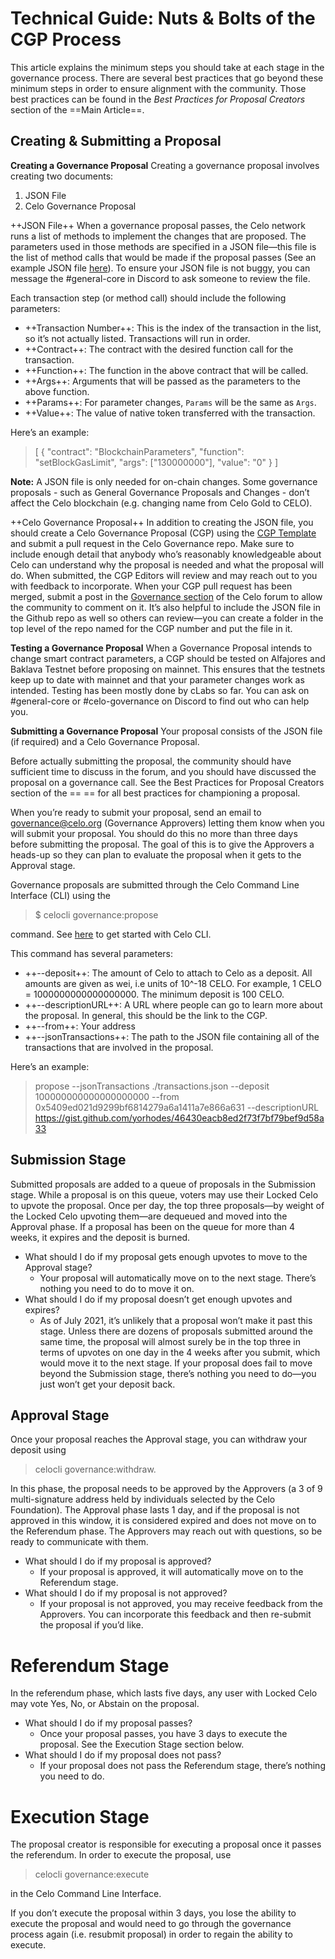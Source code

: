 # Technical Guide: Nuts & Bolts of the CGP Process

This article explains the minimum steps you should take at each stage in the governance process. There are several best practices that go beyond these minimum steps in order to ensure alignment with the community. Those best practices can be found in the *Best Practices for Proposal Creators* section of the ==Main Article==.

## Creating & Submitting a Proposal
**Creating a Governance Proposal**
Creating a governance proposal involves creating two documents:
1. JSON File
2. Celo Governance Proposal

++JSON File++
When a governance proposal passes, the Celo network runs a list of methods to implement the changes that are proposed. The parameters used in those methods are specified in a JSON file—this file is the list of method calls that would be made if the proposal passes (See an example JSON file [here](https://github.com/celo-org/celo-proposals/blob/master/CGPs/0024/mainnet.json)). To ensure your JSON file is not buggy, you can message the #​​general-core in Discord to ask someone to review the file.

Each transaction step (or method call) should include the following parameters:
- ++Transaction Number++: This is the index of the transaction in the list, so it’s not actually listed.  Transactions will run in order.
- ++Contract++: The contract with the desired function call for the transaction.
- ++Function++: The function in the above contract that will be called.
- ++Args++: Arguments that will be passed as the parameters to the above function.
- ++Params++: For parameter changes, `Params` will be the same as `Args`.
- ++Value++: The value of native token transferred with the transaction.

Here’s an example:
> [
{
  "contract": "BlockchainParameters",
  "function": "setBlockGasLimit",
  "args": ["130000000"],
  "value": "0"
}
]

**Note:** A JSON file is only needed for on-chain changes. Some governance proposals - such as General Governance Proposals and Changes - don’t affect the Celo blockchain (e.g. changing name from Celo Gold to CELO).

++Celo Governance Proposal++
In addition to creating the JSON file, you should create a Celo Governance Proposal (CGP) using the [CGP Template](https://github.com/celo-org/celo-proposals/blob/master/CGPs/template.md) and submit a pull request in the Celo Governance repo. Make sure to include enough detail that anybody who’s reasonably knowledgeable about Celo can understand why the proposal is needed and what the proposal will do. When submitted, the CGP Editors will review and may reach out to you with feedback to incorporate. When your CGP pull request has been merged, submit a post in the [Governance section](https://forum.celo.org/c/governance/12) of the Celo forum to allow the community to comment on it. It’s also helpful to include the JSON file in the Github repo as well so others can review—you can create a folder in the top level of the repo named for the CGP number and put the file in it.

**Testing a Governance Proposal**
When a Governance Proposal intends to change smart contract parameters, a CGP should be tested on Alfajores and Baklava Testnet before proposing on mainnet. This ensures that the testnets keep up to date with mainnet and that your parameter changes work as intended. Testing has been mostly done by cLabs so far. You can ask on #general-core or #celo-governance on Discord to find out who can help you.

**Submitting a Governance Proposal**
Your proposal consists of the JSON file (if required) and a Celo Governance Proposal.

Before actually submitting the proposal, the community should have sufficient time to discuss in the forum, and you should have discussed the proposal on a governance call. See the Best Practices for Proposal Creators section of the ==
== for all best practices for championing a proposal.

When you’re ready to submit your proposal, send an email to governance@celo.org (Governance Approvers) letting them know when you will submit your proposal. You should do this no more than three days before submitting the proposal. The goal of this is to give the Approvers a heads-up so they can plan to evaluate the proposal when it gets to the Approval stage.

Governance proposals are submitted through the Celo Command Line Interface (CLI) using the
>$ celocli governance:propose

command. See [here](https://docs.celo.org/command-line-interface/introduction) to get started with Celo CLI.

This command has several parameters:
- ++--deposit++: The amount of Celo to attach to Celo as a deposit. All amounts are given as wei, i.e units of 10^-18 CELO. For example, 1 CELO = 1000000000000000000. The minimum deposit is 100 CELO.
- ++--descriptionURL++: A URL where people can go to learn more about the proposal. In general, this should be the link to the CGP.
- ++--from++: Your address
- ++--jsonTransactions++: The path to the JSON file containing all of the transactions that are involved in the proposal.

Here’s an example:
> propose --jsonTransactions ./transactions.json --deposit 100000000000000000000 --from
0x5409ed021d9299bf6814279a6a1411a7e866a631 --descriptionURL
https://gist.github.com/yorhodes/46430eacb8ed2f73f7bf79bef9d58a33

## Submission Stage
Submitted proposals are added to a queue of proposals in the Submission stage. While a proposal is on this queue, voters may use their Locked Celo to upvote the proposal. Once per day, the top three proposals—by weight of the Locked Celo upvoting them—are dequeued and moved into the Approval phase. If a proposal has been on the queue for more than 4 weeks, it expires and the deposit is burned.

- What should I do if my proposal gets enough upvotes to move to the Approval stage?
    - Your proposal will automatically move on to the next stage. There’s nothing you need to do to move it on.
- What should I do if my proposal doesn’t get enough upvotes and expires?
    - As of July 2021, it’s unlikely that a proposal won’t make it past this stage. Unless there are dozens of proposals submitted around the same time, the proposal will almost surely be in the top three in terms of upvotes on one day in the 4 weeks after you submit, which would move it to the next stage. If your proposal does fail to move beyond the Submission stage, there’s nothing you need to do—you just won’t get your deposit back.

## Approval Stage
Once your proposal reaches the Approval stage, you can withdraw your deposit using
> celocli governance:withdraw.

In this phase, the proposal needs to be approved by the Approvers (a 3 of 9 multi-signature address held by individuals selected by the Celo Foundation). The Approval phase lasts 1 day, and if the proposal is not approved in this window, it is considered expired and does not move on to the Referendum phase. The Approvers may reach out with questions, so be ready to communicate with them.

- What should I do if my proposal is approved?
    - If your proposal is approved, it will automatically move on to the Referendum stage.
- What should I do if my proposal is not approved?
     - If your proposal is not approved, you may receive feedback from the Approvers. You can incorporate this feedback and then re-submit the proposal if you’d like.

# Referendum Stage
In the referendum phase, which lasts five days, any user with Locked Celo may vote Yes, No, or Abstain on the proposal.

- What should I do if my proposal passes?
     - Once your proposal passes, you have 3 days to execute the proposal. See the Execution Stage  section below.
- What should I do if my proposal does not pass?
     - If your proposal does not pass the Referendum stage, there’s nothing you need to do.

# Execution Stage
The proposal creator is responsible for executing a proposal once it passes the referendum. In order to execute the proposal, use
> celocli governance:execute

in the Celo Command Line Interface.

If you don’t execute the proposal within 3 days, you lose the ability to execute the proposal and would need to go through the governance process again (i.e. resubmit proposal) in order to regain the ability to execute.
